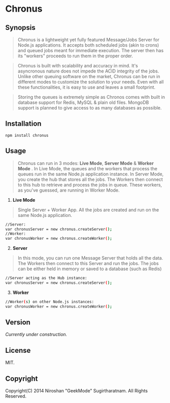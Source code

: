 Chronus
============

Synopsis
---------
> Chronus is a lightweight yet fully featured Message/Jobs Server for Node.js applications. It accepts both scheduled jobs (akin to crons) and queued jobs meant for immediate execution. The server then has its "workers" proceeds to run them in the proper order.

> Chronus is built with scalability and accuracy in mind. It's asyncronous nature does not impede the ACID integrity of the jobs. Unlike other queuing software on the market, Chronus can be run in different modes to customize the solution to your needs. Even with all these functionalities, it is easy to use and leaves a small footprint.

> Storing the queues is extremely simple as Chronos comes with built in database support for Redis, MySQL & plain old files. MongoDB support is planned to give access to as many databases as possible.

Installation
------------
`npm install chronus`

Usage
------------
> Chronus can run in 3 modes: **Live Mode**,  **Server Mode**  &  **Worker Mode** . In Live Mode, the queues and the workers that process the queues run in the same Node.js application instance. In Server Mode, you create the hub that stores all the jobs. The Workers then connect to this hub to retrieve and process the jobs in queue. These workers, as you've guessed, are running in Worker Mode.


1. **Live Mode** 
  > Single Server + Worker App. All the jobs are created and run on the same Node.js application.
```sh
//Server: 
var chronusServer = new chronus.createServer();
//Worker:
var chronusWorker = new chronus.createWorker();
```
2. **Server**
  > In this mode, you can run one Message Server that holds all 
  > the data. The Workers then connect to this Server and 
  > run the jobs. The jobs can be either held in memory or saved to a database (such as Redis)
```sh
//Server acting as the Hub instance: 
var chronusServer = new chronus.createServer();
```
3. **Worker**
```sh
//Worker(s) on other Node.js instances:
var chronusWorker = new chronus.createWorker();
```

Version
-------
*Currently under construction.*

License
-------
MIT.

Copyright
---------
Copyright(C) 2014 Niroshan "GeekMode" Sugirtharatnam. All Rights Reserved.
